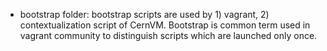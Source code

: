 - bootstrap folder: 
bootstrap scripts are used by 1) vagrant, 2) contextualization script of CernVM. Bootstrap is common term used in 
vagrant community to distinguish scripts which are launched only once.
